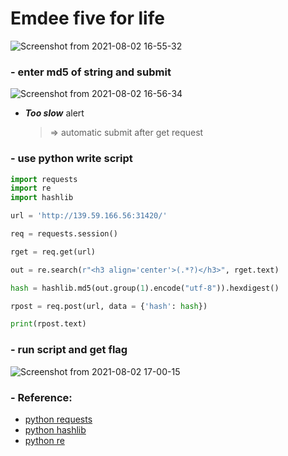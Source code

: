 # Emdee five for life
![Screenshot from 2021-08-02 16-55-32](https://user-images.githubusercontent.com/87865134/127843003-e9c23773-af52-400b-a4db-21b5d747bef2.png)

### - enter md5 of string and submit  
![Screenshot from 2021-08-02 16-56-34](https://user-images.githubusercontent.com/87865134/127843159-cf79a16f-e904-46f9-ba5d-5896bfc98463.png)
  
  - ***Too slow*** alert
    > => automatic submit after get request 

### - use python write script
```python
import requests
import re
import hashlib

url = 'http://139.59.166.56:31420/'

req = requests.session()

rget = req.get(url)

out = re.search(r"<h3 align='center'>(.*?)</h3>", rget.text)

hash = hashlib.md5(out.group(1).encode("utf-8")).hexdigest()

rpost = req.post(url, data = {'hash': hash})

print(rpost.text)
```

### - run script and get flag
![Screenshot from 2021-08-02 17-00-15](https://user-images.githubusercontent.com/87865134/127843676-9bf83f9f-1ab3-4936-b214-d24f4e5c7823.png)


### - Reference:
  - [python requests](https://docs.python-requests.org/en/master/user/quickstart/#make-a-request)
  - [python hashlib](https://docs.python.org/3/library/hashlib.html)
  - [python re](https://docs.python.org/3/library/re.html)
